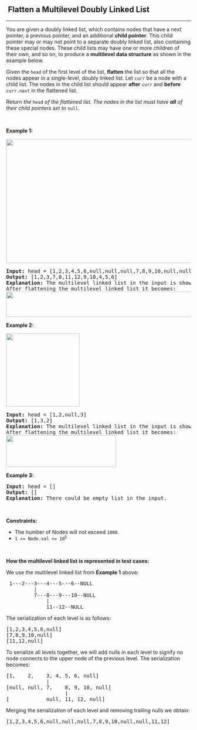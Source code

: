 <h2>  Flatten a Multilevel Doubly Linked List</h2><hr><div><p>You are given a doubly linked list, which contains nodes that have a next pointer, a previous pointer, and an additional <strong>child pointer</strong>. This child pointer may or may not point to a separate doubly linked list, also containing these special nodes. These child lists may have one or more children of their own, and so on, to produce a <strong>multilevel data structure</strong> as shown in the example below.</p>

<p>Given the <code>head</code> of the first level of the list, <strong>flatten</strong> the list so that all the nodes appear in a single-level, doubly linked list. Let <code>curr</code> be a node with a child list. The nodes in the child list should appear <strong>after</strong> <code>curr</code> and <strong>before</strong> <code>curr.next</code> in the flattened list.</p>

<p>Return <em>the </em><code>head</code><em> of the flattened list. The nodes in the list must have <strong>all</strong> of their child pointers set to </em><code>null</code>.</p>

<p>&nbsp;</p>
<p><strong class="example">Example 1:</strong></p>
<img alt="" src="https://assets.leetcode.com/uploads/2021/11/09/flatten11.jpg" style="width: 700px; height: 339px;">
<pre><strong>Input:</strong> head = [1,2,3,4,5,6,null,null,null,7,8,9,10,null,null,11,12]
<strong>Output:</strong> [1,2,3,7,8,11,12,9,10,4,5,6]
<strong>Explanation:</strong> The multilevel linked list in the input is shown.
After flattening the multilevel linked list it becomes:
<img src="https://assets.leetcode.com/uploads/2021/11/09/flatten12.jpg" style="width: 1000px; height: 69px;">
</pre>

<p><strong class="example">Example 2:</strong></p>
<img alt="" src="https://assets.leetcode.com/uploads/2021/11/09/flatten2.1jpg" style="width: 200px; height: 200px;">
<pre><strong>Input:</strong> head = [1,2,null,3]
<strong>Output:</strong> [1,3,2]
<strong>Explanation:</strong> The multilevel linked list in the input is shown.
After flattening the multilevel linked list it becomes:
<img src="https://assets.leetcode.com/uploads/2021/11/24/list.jpg" style="width: 300px; height: 87px;">
</pre>

<p><strong class="example">Example 3:</strong></p>

<pre><strong>Input:</strong> head = []
<strong>Output:</strong> []
<strong>Explanation:</strong> There could be empty list in the input.
</pre>

<p>&nbsp;</p>
<p><strong>Constraints:</strong></p>

<ul>
	<li>The number of Nodes will not exceed <code>1000</code>.</li>
	<li><code>1 &lt;= Node.val &lt;= 10<sup>5</sup></code></li>
</ul>

<p>&nbsp;</p>
<p><strong>How the multilevel linked list is represented in test cases:</strong></p>

<p>We use the multilevel linked list from <strong class="example">Example 1</strong> above:</p>

<pre> 1---2---3---4---5---6--NULL
         |
         7---8---9---10--NULL
             |
             11--12--NULL</pre>

<p>The serialization of each level is as follows:</p>

<pre>[1,2,3,4,5,6,null]
[7,8,9,10,null]
[11,12,null]
</pre>

<p>To serialize all levels together, we will add nulls in each level to signify no node connects to the upper node of the previous level. The serialization becomes:</p>

<pre>[1,    2,    3, 4, 5, 6, null]
             |
[null, null, 7,    8, 9, 10, null]
                   |
[            null, 11, 12, null]
</pre>

<p>Merging the serialization of each level and removing trailing nulls we obtain:</p>

<pre>[1,2,3,4,5,6,null,null,null,7,8,9,10,null,null,11,12]
</pre>
</div>